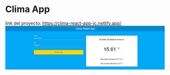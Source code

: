 # Clima App
link del proyecto: https://clima-react-app-jc.netlify.app/ 
![Alt text](/public/clima.JPG?raw=true "Optional Title")